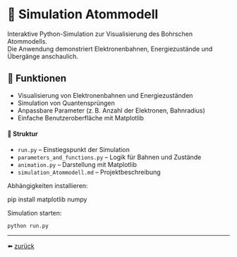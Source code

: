 # 🧪 Simulation Atommodell

Interaktive Python-Simulation zur Visualisierung des Bohrschen Atommodells.  
Die Anwendung demonstriert Elektronenbahnen, Energiezustände und Übergänge anschaulich.

## 🔧 Funktionen

- Visualisierung von Elektronenbahnen und Energiezuständen  
- Simulation von Quantensprüngen  
- Anpassbare Parameter (z. B. Anzahl der Elektronen, Bahnradius)  
- Einfache Benutzeroberfläche mit Matplotlib

#### 🧩 Struktur

- `run.py` – Einstiegspunkt der Simulation
- `parameters_and_functions.py` – Logik für Bahnen und Zustände
- `animation.py` – Darstellung mit Matplotlib
- `simulation_Atommodell.md` – Projektbeschreibung


Abhängigkeiten installieren:

pip install matplotlib numpy

Simulation starten:

    python run.py
	
---

⬅️ [zurück](../README.md)